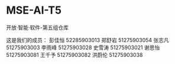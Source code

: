 # MSE-AI-T5
开放·智能·软件-第五组仓库

这是我们的成员：
彭佳恒 52285903013
郑舒岩 51275903054
张志凡 51275903003
李雨峰 51275903028
史雪涛 51275903021
谢思怡 51275903081
王千予 51275903082
洪蔚伦 51275903038 

